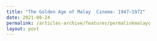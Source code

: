 ```yaml
---
title: "The Golden Age of Malay  Cinema: 1947–1972"
date: 2021-08-24
permalink: /articles-archive/features/permalinkmalayc
layout: post
---
```

